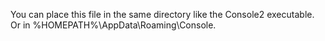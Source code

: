 You can place this file in the same directory like the Console2 executable. Or in %HOMEPATH%\AppData\Roaming\Console.
